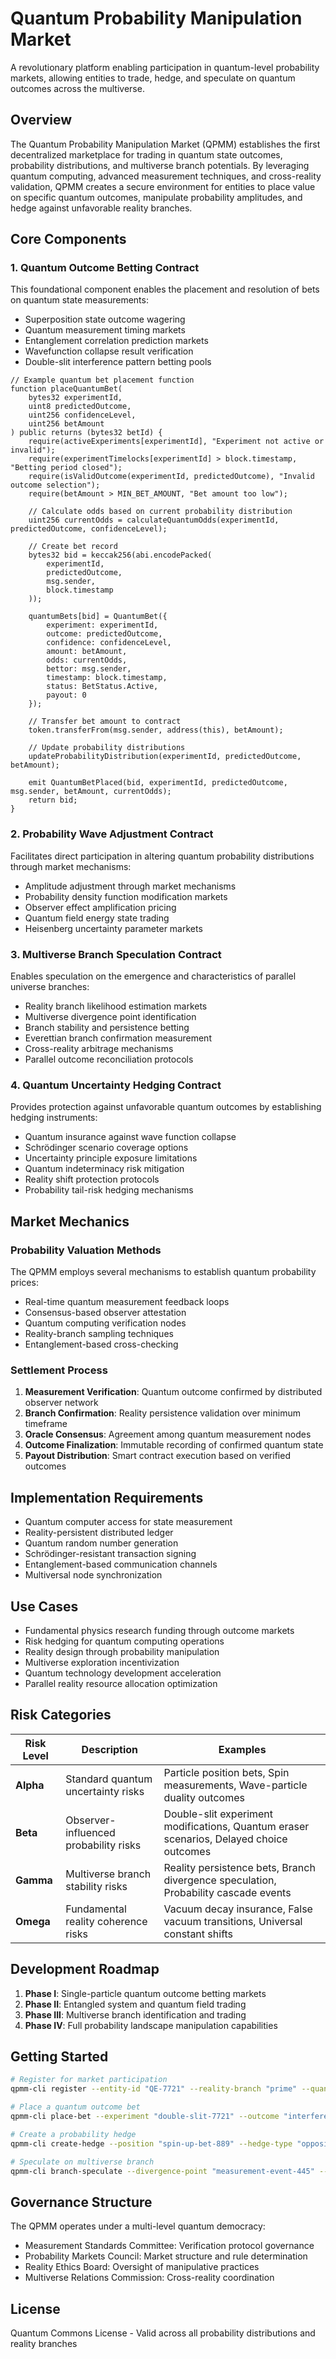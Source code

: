 # Quantum Probability Manipulation Market

A revolutionary platform enabling participation in quantum-level probability markets, allowing entities to trade, hedge, and speculate on quantum outcomes across the multiverse.

## Overview

The Quantum Probability Manipulation Market (QPMM) establishes the first decentralized marketplace for trading in quantum state outcomes, probability distributions, and multiverse branch potentials. By leveraging quantum computing, advanced measurement techniques, and cross-reality validation, QPMM creates a secure environment for entities to place value on specific quantum outcomes, manipulate probability amplitudes, and hedge against unfavorable reality branches.

## Core Components

### 1. Quantum Outcome Betting Contract

This foundational component enables the placement and resolution of bets on quantum state measurements:

- Superposition state outcome wagering
- Quantum measurement timing markets
- Entanglement correlation prediction markets
- Wavefunction collapse result verification
- Double-slit interference pattern betting pools

```solidity
// Example quantum bet placement function
function placeQuantumBet(
    bytes32 experimentId,
    uint8 predictedOutcome,
    uint256 confidenceLevel,
    uint256 betAmount
) public returns (bytes32 betId) {
    require(activeExperiments[experimentId], "Experiment not active or invalid");
    require(experimentTimelocks[experimentId] > block.timestamp, "Betting period closed");
    require(isValidOutcome(experimentId, predictedOutcome), "Invalid outcome selection");
    require(betAmount > MIN_BET_AMOUNT, "Bet amount too low");
    
    // Calculate odds based on current probability distribution
    uint256 currentOdds = calculateQuantumOdds(experimentId, predictedOutcome, confidenceLevel);
    
    // Create bet record
    bytes32 bid = keccak256(abi.encodePacked(
        experimentId,
        predictedOutcome,
        msg.sender,
        block.timestamp
    ));
    
    quantumBets[bid] = QuantumBet({
        experiment: experimentId,
        outcome: predictedOutcome,
        confidence: confidenceLevel,
        amount: betAmount,
        odds: currentOdds,
        bettor: msg.sender,
        timestamp: block.timestamp,
        status: BetStatus.Active,
        payout: 0
    });
    
    // Transfer bet amount to contract
    token.transferFrom(msg.sender, address(this), betAmount);
    
    // Update probability distributions
    updateProbabilityDistribution(experimentId, predictedOutcome, betAmount);
    
    emit QuantumBetPlaced(bid, experimentId, predictedOutcome, msg.sender, betAmount, currentOdds);
    return bid;
}
```

### 2. Probability Wave Adjustment Contract

Facilitates direct participation in altering quantum probability distributions through market mechanisms:

- Amplitude adjustment through market mechanisms
- Probability density function modification markets
- Observer effect amplification pricing
- Quantum field energy state trading
- Heisenberg uncertainty parameter markets

### 3. Multiverse Branch Speculation Contract

Enables speculation on the emergence and characteristics of parallel universe branches:

- Reality branch likelihood estimation markets
- Multiverse divergence point identification
- Branch stability and persistence betting
- Everettian branch confirmation measurement
- Cross-reality arbitrage mechanisms
- Parallel outcome reconciliation protocols

### 4. Quantum Uncertainty Hedging Contract

Provides protection against unfavorable quantum outcomes by establishing hedging instruments:

- Quantum insurance against wave function collapse
- Schrödinger scenario coverage options
- Uncertainty principle exposure limitations
- Quantum indeterminacy risk mitigation
- Reality shift protection protocols
- Probability tail-risk hedging mechanisms

## Market Mechanics

### Probability Valuation Methods

The QPMM employs several mechanisms to establish quantum probability prices:

- Real-time quantum measurement feedback loops
- Consensus-based observer attestation
- Quantum computing verification nodes
- Reality-branch sampling techniques
- Entanglement-based cross-checking

### Settlement Process

1. **Measurement Verification**: Quantum outcome confirmed by distributed observer network
2. **Branch Confirmation**: Reality persistence validation over minimum timeframe
3. **Oracle Consensus**: Agreement among quantum measurement nodes
4. **Outcome Finalization**: Immutable recording of confirmed quantum state
5. **Payout Distribution**: Smart contract execution based on verified outcomes

## Implementation Requirements

- Quantum computer access for state measurement
- Reality-persistent distributed ledger
- Quantum random number generation
- Schrödinger-resistant transaction signing
- Entanglement-based communication channels
- Multiversal node synchronization

## Use Cases

- Fundamental physics research funding through outcome markets
- Risk hedging for quantum computing operations
- Reality design through probability manipulation
- Multiverse exploration incentivization
- Quantum technology development acceleration
- Parallel reality resource allocation optimization

## Risk Categories

| Risk Level | Description | Examples |
|------------|-------------|----------|
| **Alpha** | Standard quantum uncertainty risks | Particle position bets, Spin measurements, Wave-particle duality outcomes |
| **Beta** | Observer-influenced probability risks | Double-slit experiment modifications, Quantum eraser scenarios, Delayed choice outcomes |
| **Gamma** | Multiverse branch stability risks | Reality persistence bets, Branch divergence speculation, Probability cascade events |
| **Omega** | Fundamental reality coherence risks | Vacuum decay insurance, False vacuum transitions, Universal constant shifts |

## Development Roadmap

1. **Phase I**: Single-particle quantum outcome betting markets
2. **Phase II**: Entangled system and quantum field trading
3. **Phase III**: Multiverse branch identification and trading
4. **Phase IV**: Full probability landscape manipulation capabilities

## Getting Started

```bash
# Register for market participation
qpmm-cli register --entity-id "QE-7721" --reality-branch "prime" --quantum-signature "qsig://7721/prime/e5f6"

# Place a quantum outcome bet
qpmm-cli place-bet --experiment "double-slit-7721" --outcome "interference" --confidence 0.85 --amount 500

# Create a probability hedge
qpmm-cli create-hedge --position "spin-up-bet-889" --hedge-type "opposite-outcome" --leverage 2.0

# Speculate on multiverse branch
qpmm-cli branch-speculate --divergence-point "measurement-event-445" --branch-property "high-energy" --persistence "stable"
```

## Governance Structure

The QPMM operates under a multi-level quantum democracy:
- Measurement Standards Committee: Verification protocol governance
- Probability Markets Council: Market structure and rule determination
- Reality Ethics Board: Oversight of manipulative practices
- Multiverse Relations Commission: Cross-reality coordination

## License

Quantum Commons License - Valid across all probability distributions and reality branches

